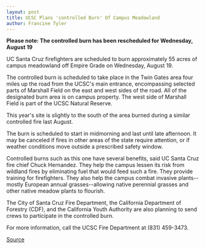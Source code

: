 ```yaml
---
layout: post
title: UCSC Plans 'controlled Burn' Of Campus Meadowland
author: Francine Tyler
--- 
```


**Please note: The controlled burn has been rescheduled for Wednesday, August 19**

UC Santa Cruz firefighters are scheduled to burn approximately 55 acres of campus meadowland off Empire Grade on Wednesday, August 19.

The controlled burn is scheduled to take place in the Twin Gates area four miles up the road from the UCSC's main entrance, encompassing selected parts of Marshall Field on the east and west sides of the road. All of the designated burn area is on campus property. The west side of Marshall Field is part of the UCSC Natural Reserve.

This year's site is slightly to the south of the area burned during a similar controlled fire last August.

The burn is scheduled to start in midmorning and last until late afternoon. It may be canceled if fires in other areas of the state require attention, or if weather conditions move outside a prescribed safety window.

Controlled burns such as this one have several benefits, said UC Santa Cruz fire chief Chuck Hernandez. They help the campus lessen its risk from wildland fires by eliminating fuel that would feed such a fire. They provide training for firefighters. They also help the campus combat invasive plants--mostly European annual grasses--allowing native perennial grasses and other native meadow plants to flourish.

The City of Santa Cruz Fire Department, the California Department of Forestry (CDF), and the California Youth Authority are also planning to send crews to participate in the controlled burn.

For more information, call the UCSC Fire Department at (831) 459-3473.

[Source](http://www1.ucsc.edu/oncampus/currents/98-99/08-10/burn.htm "Permalink to Controlled burn planned: 08-10-98")

